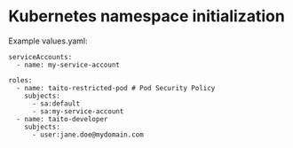 # Kubernetes namespace initialization

Example values.yaml:

```
serviceAccounts:
  - name: my-service-account

roles:
  - name: taito-restricted-pod # Pod Security Policy
    subjects:
      - sa:default
      - sa:my-service-account
  - name: taito-developer
    subjects:
      - user:jane.doe@mydomain.com
```
